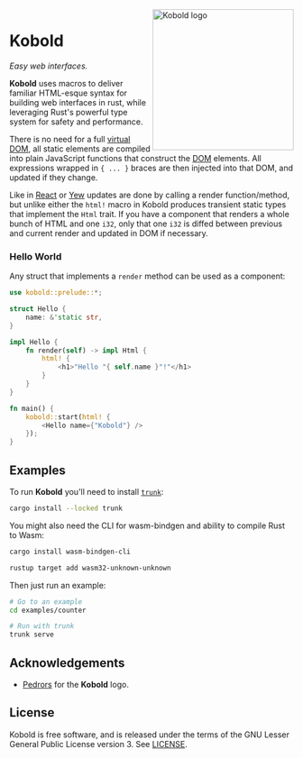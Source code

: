 <img src="https://raw.githubusercontent.com/maciejhirsz/kobold/master/kobold.svg?sanitize=true" alt="Kobold logo" width="250" align="right">

# Kobold

_Easy web interfaces._

**Kobold** uses macros to deliver familiar HTML-esque syntax for building web interfaces in rust,
while leveraging Rust's powerful type system for safety and performance.

There is no need for a full [virtual DOM](https://en.wikipedia.org/wiki/Virtual_DOM), all static
elements are compiled into plain JavaScript functions that construct the [DOM](https://developer.mozilla.org/en-US/docs/Web/API/Document_Object_Model)
elements. All expressions wrapped in `{ ... }` braces are then injected into that DOM, and updated
if they change.

Like in [React](https://reactjs.org/) or [Yew](https://yew.rs/) updates are done by calling a render
function/method, but unlike either the `html!` macro in Kobold produces transient static types that
implement the `Html` trait. If you have a component that renders a whole bunch of HTML and one `i32`,
only that one `i32` is diffed between previous and current render and updated in DOM if necessary.

### Hello World

Any struct that implements a `render` method can be used as a component:

```rust
use kobold::prelude::*;

struct Hello {
    name: &'static str,
}

impl Hello {
    fn render(self) -> impl Html {
        html! {
            <h1>"Hello "{ self.name }"!"</h1>
        }
    }
}

fn main() {
    kobold::start(html! {
        <Hello name={"Kobold"} />
    });
}
```

## Examples

To run **Kobold** you'll need to install [`trunk`](https://trunkrs.dev/):
```sh
cargo install --locked trunk
```

You might also need the CLI for wasm-bindgen and ability to compile Rust to Wasm:
```sh
cargo install wasm-bindgen-cli

rustup target add wasm32-unknown-unknown
```

Then just run an example:
```sh
# Go to an example
cd examples/counter

# Run with trunk
trunk serve
```

## Acknowledgements

+ [Pedrors](https://pedrors.pt/) for the **Kobold** logo.

## License

Kobold is free software, and is released under the terms of the GNU Lesser General Public
License version 3. See [LICENSE](LICENSE).
